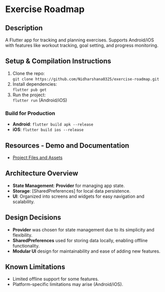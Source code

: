 # Exercise Roadmap

## Description
A Flutter app for tracking and planning exercises. Supports Android/iOS with features like workout tracking, goal setting, and progress monitoring.

## Setup & Compilation Instructions
1. Clone the repo:  
   `git clone https://github.com/Nidharshana0325/exercise-roadmap.git`
2. Install dependencies:  
   `flutter pub get`
3. Run the project:  
   `flutter run` (Android/iOS)

### Build for Production
- **Android**: `flutter build apk --release`
- **iOS**: `flutter build ios --release`

## Resources - Demo and Documentation
- [Project Files and Assets](https://drive.google.com/drive/folders/14BjZj80-DCtmhp6wpu610I0im9GuvssZ?usp=sharing)

## Architecture Overview
- **State Management**: **Provider** for managing app state.
- **Storage**: [SharedPreferences] for local data persistence.
- **UI**: Organized into screens and widgets for easy navigation and scalability.

## Design Decisions
- **Provider** was chosen for state management due to its simplicity and flexibility.
- **SharedPreferences** used for storing data locally, enabling offline functionality.
- **Modular UI** design for maintainability and ease of adding new features.

## Known Limitations
- Limited offline support for some features.
- Platform-specific limitations may arise (Android/iOS).



